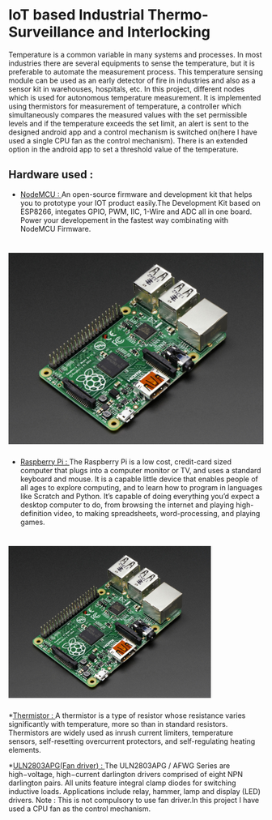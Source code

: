 # IoT based Industrial Thermo-Surveillance and Interlocking                                

Temperature is a common variable in many systems and processes. In most industries there are several equipments to sense the temperature, but it is preferable to automate the measurement process. This temperature sensing module can be used as an early detector of fire in industries and also as a sensor kit in warehouses, hospitals, etc. In this project, different nodes which is used for autonomous temperature measurement. It is implemented using thermistors for measurement of temperature, a controller which simultaneously compares the measured values with the set permissible levels and if the temperature exceeds the set limit, an alert is sent to the designed android app and a control mechanism is switched on(here I have used a single CPU fan as the control mechanism). There is an extended option in the android app to set a threshold value of the temperature.

## Hardware used : 

* [NodeMCU : ](https://github.com/nodemcu/nodemcu-firmware)
An open-source firmware and development kit that helps you to prototype your IOT product easily.The Development Kit based on ESP8266, integates GPIO, PWM, IIC, 1-Wire and ADC all in one board. Power your developement in the fastest way combinating with NodeMCU Firmware.
# <img src="https://github.com/RatulGhosh/Temperature_monitoring_system/blob/master/images/1914-01.jpg" />

* [Raspberry Pi : ](https://www.raspberrypi.org/)
The Raspberry Pi is a low cost, credit-card sized computer that plugs into a computer monitor or TV, and uses a standard keyboard and mouse. It is a capable little device that enables people of all ages to explore computing, and to learn how to program in languages like Scratch and Python. It’s capable of doing everything you’d expect a desktop computer to do, from browsing the internet and playing high-definition video, to making spreadsheets, word-processing, and playing games.
# <img src="https://github.com/RatulGhosh/Temperature_monitoring_system/blob/master/images/1914-01.jpg" width="400"/>

*[Thermistor : ](http://www.jameco.com/1/1/27858-ntc-102-r-negative-temperature-coefficient-ntc-thermistor.html)
A thermistor is a type of resistor whose resistance varies significantly with temperature, more so than in standard resistors. Thermistors are widely used as inrush current limiters, temperature sensors, self-resetting overcurrent protectors, and self-regulating heating elements. 

*[ULN2803APG(Fan driver) : ](https://www.google.co.in/url?sa=t&rct=j&q=&esrc=s&source=web&cd=8&cad=rja&uact=8&ved=0ahUKEwjbh_aK4o7LAhWMxI4KHRg6ChEQFggzMAc&url=http%3A%2F%2Fwww.alldatasheet.com%2Fdatasheet-pdf%2Fpdf%2F182611%2FTOSHIBA%2FULN2803APG.html&usg=AFQjCNH1hWE5d0SANT8S13imTxuNvrz5yg&sig2=0nn3ISoibDpWDAzpR7Xw4A)
The ULN2803APG / AFWG Series are high−voltage, high−current darlington drivers comprised of eight NPN darlington pairs. All units feature integral clamp diodes for switching inductive loads. Applications include relay, hammer, lamp and display (LED) drivers.
Note : This is not compulsory to use fan driver.In this project I have used a  CPU fan as the control mechanism.
